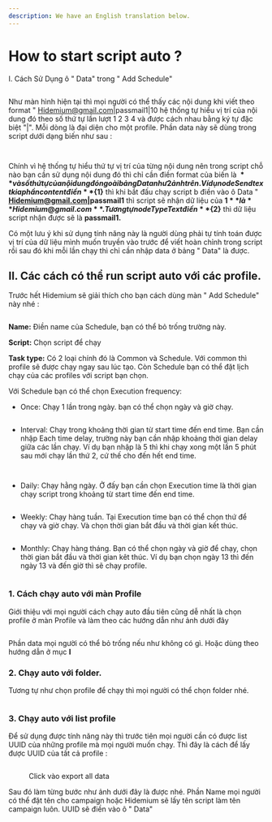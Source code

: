 ```yaml
---
description: We have an English translation below.
---
```


# How to start script auto ?

I. Cách Sử Dụng ô " Data" trong " Add Schedule"

<figure><img src="../.gitbook/assets/Screenshot_117.png" alt=""><figcaption></figcaption></figure>

Như màn hình hiện tại thì mọi người có thể  thấy các nội dung khi viết theo format " Hidemium@gmail.com|passmail1|10 hệ thống tự hiểu vị trí của nội dung đó theo số thứ tự lần lượt 1 2 3 4 và được cách nhau bằng ký tự đặc biệt "|". Mỗi dòng là đại diện cho một profile. Phần data này sẽ dùng trong script dưới dạng biến như sau :&#x20;

<div>

<figure><img src="../.gitbook/assets/Screenshot_118.png" alt=""><figcaption></figcaption></figure>

 

<figure><img src="../.gitbook/assets/Screenshot_119.png" alt=""><figcaption></figcaption></figure>

</div>

Chính vì hệ thống tự hiểu thứ tự vị trí của từng nội dung nên trong script chỗ nào bạn cần sử dụng nội dung đó thì chỉ cần điền format của biến là **${}** và số thứ tự của nội dung đó ngoài bảng Data như 2 ảnh trên. Ví dụ node Send text kia phần content điền **${1}** thì khi bắt đấu chạy script b điền vào ô Data " **Hidemium@gmail.com|passmail1** thì script sẽ nhận dữ liệu của **${1}** là **Hidemium@gmail.com**. Tương tự node Type Text điền **${2}** thì dữ liệu script nhận được sẽ là **passmail1.**&#x20;

Có một lưu ý khi sử dụng tính năng này là người dùng phải tự tính toán được vị trí của dữ liệu mình muốn truyền vào trước để viết hoàn chỉnh trong script rồi sau đó khi mỗi lần chạy thì chỉ cần nhập data ở bảng " Data" là được.&#x20;

## II. Các cách có thể run script auto với các profile.

Trước hết Hidemium sẽ giải thích cho bạn cách dùng màn " Add Schedule" này nhé :

<figure><img src="../.gitbook/assets/image (86).png" alt=""><figcaption></figcaption></figure>

**Name:** Điền name của Schedule, bạn có thể bỏ trống trường này.

**Script:** Chọn script để chạy

**Task type:** Có 2 loại chính đó là Common và Schedule. Với common thì profile sẽ được chạy ngay sau lúc tạo. Còn Schedule bạn có thể đặt lịch chạy của các profiles với script bạn chọn.

Với Schedule bạn có thể chọn Execution frequency:

* Once: Chạy 1 lần trong ngày. bạn có thể chọn ngày và giờ chạy.

<figure><img src="../.gitbook/assets/image (87).png" alt=""><figcaption></figcaption></figure>

* Interval: Chạy trong khoảng thời gian từ start time đến end time. Bạn cần nhập Each time delay, trường này bạn cần nhập khoảng thời gian delay giữa các lần chạy. Ví dụ bạn nhập là 5 thì khi chạy xong một lần 5 phút sau mới chạy lần thứ 2, cứ thế cho đến hết end time.

<figure><img src="../.gitbook/assets/image (90).png" alt=""><figcaption></figcaption></figure>

<figure><img src="../.gitbook/assets/image (78).png" alt=""><figcaption></figcaption></figure>

* Daily: Chạy hằng ngày. Ở đấy bạn cần chọn Execution time là thời gian chạy script trong khoảng từ start time đến end time.&#x20;

<figure><img src="../.gitbook/assets/image (91).png" alt=""><figcaption></figcaption></figure>

* Weekly: Chạy hàng tuần. Tại Execution time bạn có thể chọn thứ để chạy và giờ chạy. Và chọn thời gian bắt đầu và thời gian kết thúc.

<figure><img src="../.gitbook/assets/image (92).png" alt=""><figcaption></figcaption></figure>

* Monthly: Chạy hàng tháng. Bạn có thể chọn ngày và giờ để chạy, chọn thời gian bắt đầu và thời gian kêt thúc. Ví dụ bạn chọn ngày 13 thì đến ngày 13 và đến giờ thì sẽ chạy profile.

<figure><img src="../.gitbook/assets/image (93).png" alt=""><figcaption></figcaption></figure>

### 1. Cách chạy auto với màn Profile

Giới thiệu với mọi người cách chạy auto đầu tiên cũng dễ nhất là chọn profile ở màn Profile và làm theo các hướng dẫn như ảnh dưới đây



<figure><img src="../.gitbook/assets/Screenshot_113.png" alt=""><figcaption></figcaption></figure>

Phần data mọi người có thể bỏ trống nếu như không có gì. Hoặc dùng theo hướng dẫn ở mục **I**

### 2. Chạy auto với folder.

Tương tự như chọn profile để chạy thì mọi người có thể chọn folder nhé.

<figure><img src="../.gitbook/assets/Screenshot_114.png" alt=""><figcaption></figcaption></figure>

### 3. Chạy auto với list profile

Để sử dụng được tính năng này thì trước tiên mọi người cần có được list UUID của những profile mà mọi người muốn chạy. Thì đây là cách để lấy được UUID của tất cả profile :

<figure><img src="../.gitbook/assets/Screenshot_115.png" alt=""><figcaption><p>Click vào export all data</p></figcaption></figure>

Sau đó làm từng bước như ảnh dưới đây là được nhé. Phần Name mọi người có thể đặt tên cho campaign hoặc Hidemium sẽ lấy tên script làm tên campaign luôn. UUID sẽ điền vào ô " Data"

<figure><img src="../.gitbook/assets/image (1) (1) (1) (1) (1) (1) (1) (1) (1) (1) (1) (1) (1) (1).png" alt=""><figcaption></figcaption></figure>

